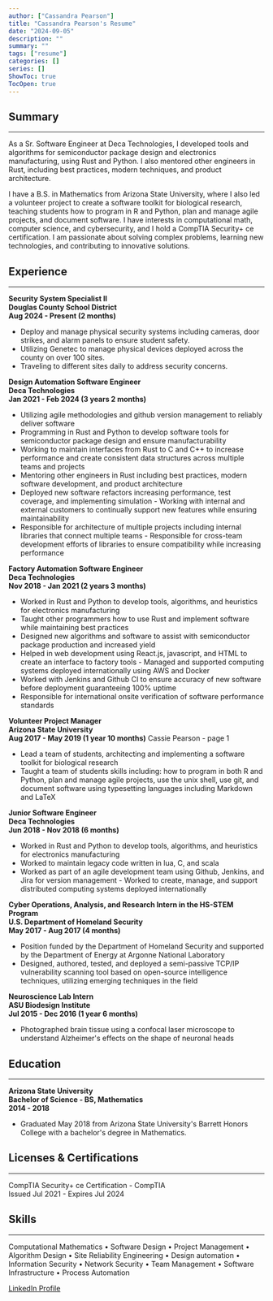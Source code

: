 ```yaml
---
author: ["Cassandra Pearson"]
title: "Cassandra Pearson's Resume"
date: "2024-09-05"
description: ""
summary: ""
tags: ["resume"]
categories: []
series: []
ShowToc: true
TocOpen: true
---
```


## **Summary**

---
As a Sr. Software Engineer at Deca Technologies, I developed tools and algorithms for semiconductor package design and electronics manufacturing, using Rust and Python. I also mentored other engineers in Rust, including best practices, modern techniques, and product architecture.

I have a B.S. in Mathematics from Arizona State University, where I also led a volunteer project to create a software toolkit for biological research, teaching students how to program in R and Python, plan and manage agile projects, and document software. I have interests in computational math, computer science, and cybersecurity, and I hold a CompTIA Security+ ce certification. I am passionate about solving complex problems, learning new technologies, and contributing to innovative solutions.

## **Experience**

---

**Security System Specialist II** \
**Douglas County School District** \
**Aug 2024 - Present (2 months)**
- Deploy and manage physical security systems including cameras, door strikes, and alarm panels to ensure student safety.
- Utilizing Genetec to manage physical devices deployed across the county on over 100 sites.
- Traveling to different sites daily to address security concerns.

**Design Automation Software Engineer** \
**Deca Technologies** \
**Jan 2021 - Feb 2024 (3 years 2 months)**
- Utilizing agile methodologies and github version management to reliably deliver software
- Programming in Rust and Python to develop software tools for semiconductor package design and ensure manufacturability
- Working to maintain interfaces from Rust to C and C++ to increase performance and create consistent data structures across multiple teams and projects
- Mentoring other engineers in Rust including best practices, modern software development, and product architecture
- Deployed new software refactors increasing performance, test coverage, and implementing simulation - Working with internal and external customers to continually support new features while ensuring maintainability
- Responsible for architecture of multiple projects including internal libraries that connect multiple teams - Responsible for cross-team development efforts of libraries to ensure compatibility while increasing performance

**Factory Automation Software Engineer** \
**Deca Technologies** \
**Nov 2018 - Jan 2021 (2 years 3 months)**
- Worked in Rust and Python to develop tools, algorithms, and heuristics for electronics manufacturing
- Taught other programmers how to use Rust and implement software while maintaining best practices
- Designed new algorithms and software to assist with semiconductor package production and increased yield
- Helped in web development using React.js, javascript, and HTML to create an interface to factory tools - Managed and supported computing systems deployed internationally using AWS and Docker
- Worked with Jenkins and Github CI to ensure accuracy of new software before deployment guaranteeing 100% uptime
- Responsible for international onsite verification of software performance standards

**Volunteer Project Manager** \
**Arizona State University** \
**Aug 2017 - May 2019 (1 year 10 months)**
   Cassie Pearson - page 1
- Lead a team of students, architecting and implementing a software toolkit for biological research
- Taught a team of students skills including: how to program in both R and Python, plan and manage agile projects, use the unix shell, use git, and document software using typesetting languages including Markdown and LaTeX

**Junior Software Engineer** \
**Deca Technologies** \
**Jun 2018 - Nov 2018 (6 months)**
- Worked in Rust and Python to develop tools, algorithms, and heuristics for electronics manufacturing
- Worked to maintain legacy code written in lua, C, and scala
- Worked as part of an agile development team using Github, Jenkins, and Jira for version management - Worked to create, manage, and support distributed computing systems deployed internationally

**Cyber Operations, Analysis, and Research Intern in the HS-STEM Program** \
**U.S. Department of Homeland Security** \
**May 2017 - Aug 2017 (4 months)**
- Position funded by the Department of Homeland Security and supported by the Department of Energy at Argonne National Laboratory
- Designed, authored, tested, and deployed a semi-passive TCP/IP vulnerability scanning tool based on open-source intelligence techniques, utilizing emerging techniques in the field

**Neuroscience Lab Intern** \
**ASU Biodesign Institute** \
**Jul 2015 - Dec 2016 (1 year 6 months)**
- Photographed brain tissue using a confocal laser microscope to understand Alzheimer's effects on the shape of neuronal heads

## **Education**

---

**Arizona State University** \
**Bachelor of Science - BS, Mathematics** \
**2014 - 2018**
- Graduated May 2018 from Arizona State University's Barrett Honors College with a bachelor's degree in Mathematics.

## **Licenses & Certifications**

---

CompTIA Security+ ce Certification - CompTIA \
Issued Jul 2021 - Expires Jul 2024

## **Skills**

---

Computational Mathematics • Software Design • Project Management • Algorithm Design • Site Reliability Engineering • Design automation • Information Security • Network Security • Team Management • Software Infrastructure  • Process Automation

[LinkedIn Profile](linkedin.com/in/cassie-pearson)